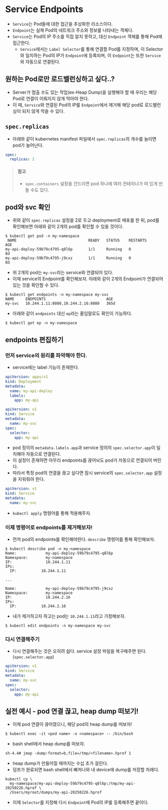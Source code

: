# Service Endpoints

- `Service`는 Pod들에 대한 접근을 추상화한 리소스이다.
- `Endpoint`는 실제 Pod의 네트워크 주소와 정보를 나타내는 객체다.
- `Service`는 Pod의 IP 주소를 직접 알지 못하고, 대신 `Endpoint` 객체를 통해 Pod에 접근한다.
  - `Service`에서는 `Label Selector`를 통해 연결할 Pod를 지정하며, 이 Selector와 일치하는 Pod의 IP가 `Endpoint`에 등록되며, 이 `Endpoint`는 또한 `Service`와 자동으로 연결된다.

## 원하는 Pod로만 로드밸런싱하고 싶다..?

- Server가 멈출 수도 있는 작업(ex-Heap Dump)을 실행해야 할 때 우리는 해당 Pod로 연결이 이뤄지지 않게 막아야 한다.  
- 이 때, `Service`와 연결된 Pod의 IP를 `Endpoint`에서 제거해 해당 pod로 로드밸런싱이 되지 않게 막을 수 있다.

## `spec.replicas`

- 아래와 같이 kubernetes manifest 파일에서 `spec.replicas`의 개수를 늘리면 pod가 늘어난다.

```yaml
spec:
  replicas: 2
```

> #### 참고
> - `spec.containers` 설정을 건드리면 pod 하나에 여러 컨테이너가 떠 있게 만들 수도 있다.

## pod와 svc 확인

- 위와 같이 `spec.replicas` 설정을 2로 두고 deployment로 배포를 한 뒤, pod를 확인해보면 아래와 같이 2개의 pod를 확인할 수 있을 것이다.

```shell
$ kubectl get pod -n my-namespace
 NAME                                READY   STATUS    RESTARTS        AGE
my-api-deploy-59b79c4795-q8l6p       1/1     Running   0               8d
my-api-deploy-59b79c4795-j9cxz       1/1     Running   0               8d
```

- 위 2개의 pod는 `my-svc`라는 service와 연결되어 있다.
- 이제 service의 Endpoint를 확인해보자. 아래와 같이 2개의 Endpoint가 연결되어 있는 것을 확인할 수 있다.

```shell
$ kubectl get endpoints -n my-namespace my-svc
NAME     ENDPOINTS                           AGE
my-svc   10.244.1.11:8080,10.244.2.16:8080   365d
```

- 아래와 같이 `endpoints` 대신 `ep`라는 줄임말로도 확인이 가능하다.

```shell
$ kubectl get ep -n my-namespace
```

## endpoints 편집하기 

### 먼저 service의 원리를 파악해야 한다.

- service에는 label 기능이 존재한다.

```yaml
apiVersion: apps/v1
kind: Deployment
metadata:
  name: my-api-deploy
  labels:
    app: my-api
```

```yaml
apiVersion: v1
kind: Service
metadata:
  name: my-svc
spec:
  selector:
    app: my-api
```

- pod 정의의 `metadata.labels.app`과 service 정의의 `spec.selector.app`이 일치해야 자동으로 연결된다.
- 이 설정이 존재하면 아무리 endpoints를 끊어놔도 pod가 자동으로 연결되어 버린다.
- 따라서 특정 pod의 연결을 끊고 싶다면 잠시 service의 `spec.selector.app` 설정을 지워줘야 한다.

```yaml
apiVersion: v1
kind: Service
metadata:
  name: my-svc
```

- `kubectl apply` 명령어를 통해 적용해주자.

### 이제 명령어로 endpoints를 제거해보자!

- 먼저 pod의 endpoints를 확인해야한다. `describe` 명령어를 통해 확인해보자.

```shell
$ kubectl describe pod -n my-namespace
Name:             my-api-deploy-59b79c4795-q8l6p
Namespace:        my-namespace
IP:               10.244.1.11
IPs:
  IP:           10.244.1.11
  
...

Name:             my-api-deploy-59b79c4795-j9cxz
Namespace:        my-namespace
IP:               10.244.2.16
IPs:
  IP:           10.244.2.16
```

- 내가 제거하고자 하고는 pod는 `10.244.1.11`라고 가정해보자.

```shell
$ kubectl edit endpoints -n my-namespace my-svc
```

### 다시 연결해주기

- 다시 연결해주는 것은 오히려 쉽다. service 설정 파일을 복구해주면 된다. (`spec.selector.app`)

```yaml
apiVersion: v1
kind: Service
metadata:
  name: my-svc
spec:
  selector:
    app: my-api
```

## 실전 예시 - pod 연결 끊고, heap dump 떠보기!

- 이제 pod 연결이 끊어졌으니, 해당 pod의 heap dump를 떠보자!

```shell
$ kubectl exec -it <pod name> -n <namespace> -- /bin/bash
```

- bash shell에서 heap dump를 떠보자.

```shell
sh-4.4# jmap -dump:format=b,file=/tmp/<filename>.hprof 1
```

- heap dump가 만들어질 때까지는 수십 초가 걸린다.
- 덤프가 완료되면 bash shell에서 빠져나와 내 device에 dump를 저장할 차례다.

```shell
kubectl cp \
  my-namespace/my-api-deploy-59b79c4795-q8l6p:/tmp/my-api-20250226.hprof \ 
  /Users/myroot/dumps/my-api-20250226.hprof 
```

- 이제 `Selector`를 지정해 다시 `Endpoint`에 Pod의 IP를 등록해주면 끝이다.
